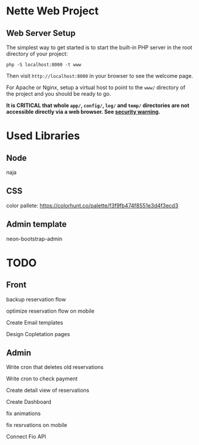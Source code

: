 # Nette Web Project

## Web Server Setup

The simplest way to get started is to start the built-in PHP server in the root directory of your project:

    php -S localhost:8000 -t www

Then visit `http://localhost:8000` in your browser to see the welcome page.

For Apache or Nginx, setup a virtual host to point to the `www/` directory of the project and you
should be ready to go.

**It is CRITICAL that whole `app/`, `config/`, `log/` and `temp/` directories are not accessible directly
via a web browser. See [security warning](https://nette.org/security-warning).**

# Used Libraries

## Node

naja

## CSS
color pallete: https://colorhunt.co/palette/f3f9fb474f8551e3d4f3ecd3

## Admin template

neon-bootstrap-admin

# TODO

## Front

backup reservation flow

optimize reservation flow on mobile

Create Email templates

Design Copletation pages




## Admin

Write cron that deletes old reservations

Write cron to check payment

Create detail view of reservations

Create Dashboard

fix animations

fix resrvations on mobile

Connect Fio API






